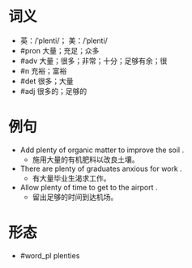 # 词义
- 英：/ˈplenti/； 美：/ˈplenti/
- #pron 大量；充足；众多
- #adv 大量；很多；非常；十分；足够有余；很
- #n 充裕；富裕
- #det 很多；大量
- #adj 很多的；足够的
# 例句
- Add plenty of organic matter to improve the soil .
	- 施用大量的有机肥料以改良土壤。
- There are plenty of graduates anxious for work .
	- 有大量毕业生渴求工作。
- Allow plenty of time to get to the airport .
	- 留出足够的时间到达机场。
# 形态
- #word_pl plenties
